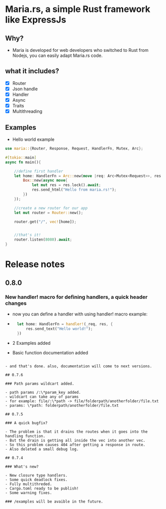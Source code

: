 # Maria.rs, a simple Rust framework like ExpressJs

## Why?

- Maria is developed for web developers who switched to Rust from Nodejs, you can easily adapt Maria.rs code.

## what it includes?

- [x] Router
- [x] Json handle
- [x] Handler
- [x] Async
- [x] Traits
- [x] Multithreading

## Examples

- Hello world example

```rust
use maria::{Router, Response, Request, HandlerFn, Mutex, Arc};

#[tokio::main]
async fn main(){

    //define first handler
    let home: HandlerFn = Arc::new(move |req: Arc<Mutex<Request>>, res: Arc<Mutex<Response>>|{
        Box::new(async move{
            let mut res = res.lock().await;
            res.send_html("Hello from maria.rs!");
        })
    });

    //create a new router for our app
    let mut router = Router::new();

    router.get("/", vec![home]);


    //that's it!
    router.listen(8080).await;
}
```

# Release notes

## 0.8.0

### New handler! macro for defining handlers, a quick header changes

- now you can define a handler with using handler! macro
  example:

- ```rust
    let home: HandlerFn = handler!(_req, res, {
        res.send_text("Hello world!");
    })
  ```

- 2 Examples added
- Basic function documentation added

```

- and that's done. also, documentation will come to next versions.

## 0.7.6

### Path params wildcart added.

- path params /:\*param_key added.
- wildcart can take any of params
- for example: file/:\*path -> file/folderpath/anotherfolder/file.txt
- params: \*path: folderpath/anotherfolder/file.txt

## 0.7.5

### A quick bugfix?

- The problem is that it drains the routes when it goes into the handling function.
- But the drain is getting all inside the vec into another vec.
- So this problem causes 404 after getting a response in route.
- Also deleted a small debug log.

## 0.7.4

### What's new?

- New closure type handlers.
- Some quick deadlock fixes.
- Fully multithreded.
- Cargo.toml ready to be publish!
- Some warning fixes.

### /examples will be avaible in the future.
```
